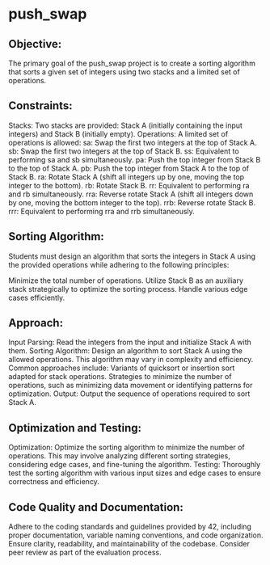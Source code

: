 #                                         push\_swap
## Objective:
The primary goal of the push_swap project is to create a sorting algorithm that sorts a given set of integers using two stacks and a limited set of operations.

## Constraints:
Stacks: Two stacks are provided: Stack A (initially containing the input integers) and Stack B (initially empty).
Operations: A limited set of operations is allowed:
sa: Swap the first two integers at the top of Stack A.
sb: Swap the first two integers at the top of Stack B.
ss: Equivalent to performing sa and sb simultaneously.
pa: Push the top integer from Stack B to the top of Stack A.
pb: Push the top integer from Stack A to the top of Stack B.
ra: Rotate Stack A (shift all integers up by one, moving the top integer to the bottom).
rb: Rotate Stack B.
rr: Equivalent to performing ra and rb simultaneously.
rra: Reverse rotate Stack A (shift all integers down by one, moving the bottom integer to the top).
rrb: Reverse rotate Stack B.
rrr: Equivalent to performing rra and rrb simultaneously.
## Sorting Algorithm:
Students must design an algorithm that sorts the integers in Stack A using the provided operations while adhering to the following principles:

Minimize the total number of operations.
Utilize Stack B as an auxiliary stack strategically to optimize the sorting process.
Handle various edge cases efficiently.
## Approach:
Input Parsing: Read the integers from the input and initialize Stack A with them.
Sorting Algorithm: Design an algorithm to sort Stack A using the allowed operations.
This algorithm may vary in complexity and efficiency. Common approaches include:
Variants of quicksort or insertion sort adapted for stack operations.
Strategies to minimize the number of operations, such as minimizing data movement or identifying patterns for optimization.
Output: Output the sequence of operations required to sort Stack A.
## Optimization and Testing:
Optimization: Optimize the sorting algorithm to minimize the number of operations. This may involve analyzing different sorting strategies, considering edge cases, and fine-tuning the algorithm.
Testing: Thoroughly test the sorting algorithm with various input sizes and edge cases to ensure correctness and efficiency.
## Code Quality and Documentation:
Adhere to the coding standards and guidelines provided by 42, including proper documentation, variable naming conventions, and code organization.
Ensure clarity, readability, and maintainability of the codebase.
Consider peer review as part of the evaluation process.
